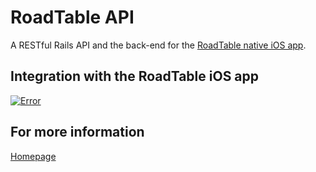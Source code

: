 # RoadTable API

A RESTful Rails API and the back-end for the [RoadTable native iOS app](https://github.com/roadtable/roadtable-ios).

## Integration with the RoadTable iOS app
[![Error](http://img.youtube.com/vi/fHweuj7RcwM/0.jpg)](http://www.youtube.com/watch?v=fHweuj7RcwM)

## For more information

[Homepage](http://roadtable.herokuapp.com)
